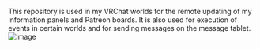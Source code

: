 This repository is used in my VRChat worlds for the remote updating of my information panels and Patreon boards. It is also used for execution of events in certain worlds and for sending messages on the message tablet.
![image](https://github.com/user-attachments/assets/27ad9cc9-f459-48dd-82d8-10c8ff7fa2f5)

